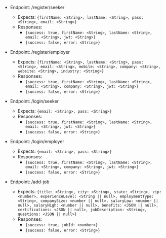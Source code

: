 + Endpoint: /register/seeker
  - Expects: `{firstName: <String>, lastName: <String>, pass: <String>, email: <String>}`
  - Responses:
    - `{success: true, firstName: <String>, lastName: <String>, email: <String>, jwt: <String>}`
    - `{success: false, error: <String>}`

+ Endpoint: /register/employer
  - Expects: `{firstName: <String>, lastName: <String>, pass: <String>, email: <String>, mobile: <String>, company: <String>, website: <String>, industry: <String>}`
  - Responses:
    - `{success: true, firstName: <String>, lastName: <String>, email: <String>, company: <String>, jwt: <String>}`
    - `{success: false, error: <String>}`

+ Endpoint: /login/seeker
  - Expects: `{email: <String>, pass: <String>}`
  - Responses:
    - `{success: true, firstName: <String>, lastName: <String>, email: <String>, jwt: <String>}`
    - `{success: false, error: <String>}`

+ Endpoint: /login/employer
  - Expects: `{email: <String>, pass: <String>}`
  - Responses:
    - `{success: true, firstName: <String>, lastName: <String>, email: <String>, company: <String>, jwt: <String>}`
    - `{success: false, error: <String>}`

+ Endpoint: /add-job
  - Expects: `{title: <String>, city: <String>, state: <String>, zip: <number>, experienceLevel: <String || null>, employmentType: <String>, companySize: <number || null>, salaryLow: <number || null>, salaryHigh: <number || null>, benefits: <JSON || null>, certifications: <JSON || null>, jobDescription: <String>, questions: <JSON || null>}`
  - Responses:
    - `{success: true, jobId: <number>}`
    - `{success: false, error: <String>}`
